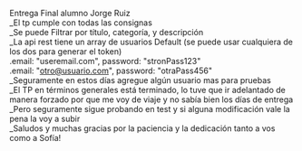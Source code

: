 Entrega Final alumno Jorge Ruiz<br>
_El tp cumple con todas las consignas<br>
_Se puede Filtrar por título, categoría, y descripción<br>
_La api rest tiene un array de usuarios Default (se puede usar cualquiera de los dos para generar el token)<br>
   .email: "useremail.com",    password: "stronPass123"<br>
   .email: "otro@usuario.com", password: "otraPass456"<br>
_Seguramente en estos días agregue algún usuario mas para pruebas<br>
_El TP en términos generales está terminado, lo tuve que ir adelantado de manera forzado por que me voy de viaje y no sabía bien los días de entrega<br>
_Pero seguramente sigue probando en test y si alguna modificación vale la pena la voy a subir<br>
_Saludos y muchas gracias por la paciencia y la dedicación tanto a vos como a Sofía!<br>
